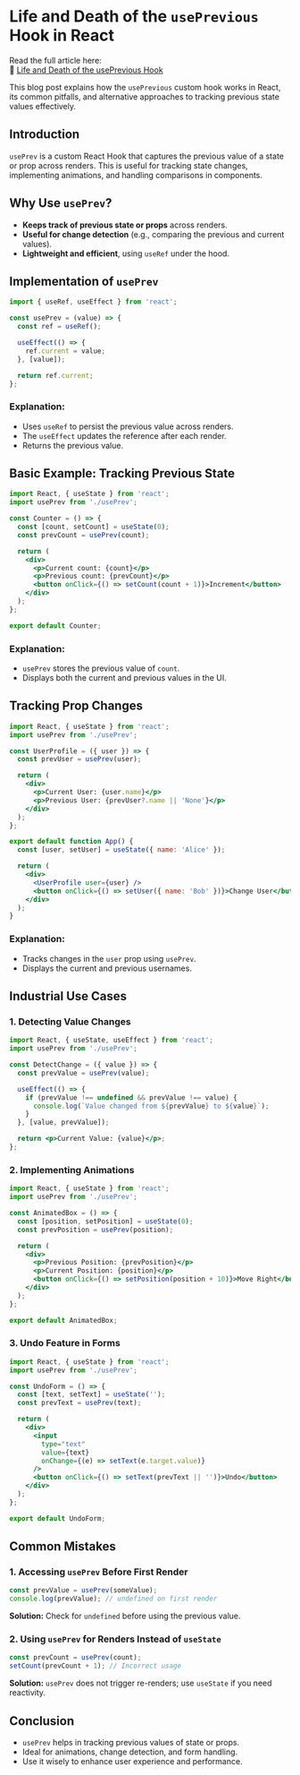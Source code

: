 # Life and Death of the `usePrevious` Hook in React  

Read the full article here:  
🔗 [Life and Death of the usePrevious Hook](https://giacomocerquone.com/blog/life-death-useprevious-hook/)  

This blog post explains how the `usePrevious` custom hook works in React, its common pitfalls, and alternative approaches to tracking previous state values effectively.

## Introduction

`usePrev` is a custom React Hook that captures the previous value of a state or prop across renders. This is useful for tracking state changes, implementing animations, and handling comparisons in components.

## Why Use `usePrev`?

- **Keeps track of previous state or props** across renders.
- **Useful for change detection** (e.g., comparing the previous and current values).
- **Lightweight and efficient**, using `useRef` under the hood.

## Implementation of `usePrev`

```jsx
import { useRef, useEffect } from 'react';

const usePrev = (value) => {
  const ref = useRef();

  useEffect(() => {
    ref.current = value;
  }, [value]);

  return ref.current;
};
```

### Explanation:
- Uses `useRef` to persist the previous value across renders.
- The `useEffect` updates the reference after each render.
- Returns the previous value.

## Basic Example: Tracking Previous State

```jsx
import React, { useState } from 'react';
import usePrev from './usePrev';

const Counter = () => {
  const [count, setCount] = useState(0);
  const prevCount = usePrev(count);

  return (
    <div>
      <p>Current count: {count}</p>
      <p>Previous count: {prevCount}</p>
      <button onClick={() => setCount(count + 1)}>Increment</button>
    </div>
  );
};

export default Counter;
```

### Explanation:
- `usePrev` stores the previous value of `count`.
- Displays both the current and previous values in the UI.

## Tracking Prop Changes

```jsx
import React, { useState } from 'react';
import usePrev from './usePrev';

const UserProfile = ({ user }) => {
  const prevUser = usePrev(user);

  return (
    <div>
      <p>Current User: {user.name}</p>
      <p>Previous User: {prevUser?.name || 'None'}</p>
    </div>
  );
};

export default function App() {
  const [user, setUser] = useState({ name: 'Alice' });

  return (
    <div>
      <UserProfile user={user} />
      <button onClick={() => setUser({ name: 'Bob' })}>Change User</button>
    </div>
  );
}
```

### Explanation:
- Tracks changes in the `user` prop using `usePrev`.
- Displays the current and previous usernames.

## Industrial Use Cases

### 1. Detecting Value Changes

```jsx
import React, { useState, useEffect } from 'react';
import usePrev from './usePrev';

const DetectChange = ({ value }) => {
  const prevValue = usePrev(value);

  useEffect(() => {
    if (prevValue !== undefined && prevValue !== value) {
      console.log(`Value changed from ${prevValue} to ${value}`);
    }
  }, [value, prevValue]);

  return <p>Current Value: {value}</p>;
};
```

### 2. Implementing Animations

```jsx
import React, { useState } from 'react';
import usePrev from './usePrev';

const AnimatedBox = () => {
  const [position, setPosition] = useState(0);
  const prevPosition = usePrev(position);

  return (
    <div>
      <p>Previous Position: {prevPosition}</p>
      <p>Current Position: {position}</p>
      <button onClick={() => setPosition(position + 10)}>Move Right</button>
    </div>
  );
};

export default AnimatedBox;
```

### 3. Undo Feature in Forms

```jsx
import React, { useState } from 'react';
import usePrev from './usePrev';

const UndoForm = () => {
  const [text, setText] = useState('');
  const prevText = usePrev(text);

  return (
    <div>
      <input
        type="text"
        value={text}
        onChange={(e) => setText(e.target.value)}
      />
      <button onClick={() => setText(prevText || '')}>Undo</button>
    </div>
  );
};

export default UndoForm;
```

## Common Mistakes

### 1. Accessing `usePrev` Before First Render

```jsx
const prevValue = usePrev(someValue);
console.log(prevValue); // undefined on first render
```

**Solution:** Check for `undefined` before using the previous value.

### 2. Using `usePrev` for Renders Instead of `useState`

```jsx
const prevCount = usePrev(count);
setCount(prevCount + 1); // Incorrect usage
```

**Solution:** `usePrev` does not trigger re-renders; use `useState` if you need reactivity.

## Conclusion

- `usePrev` helps in tracking previous values of state or props.
- Ideal for animations, change detection, and form handling.
- Use it wisely to enhance user experience and performance.
